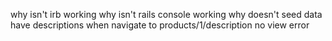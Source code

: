 why isn't irb working
why isn't rails console working
why doesn't seed data have descriptions
when navigate to products/1/description no view error
